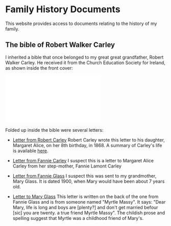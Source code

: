 # Family History Documents

This website provides access to documents relating to the history of
my family.

## The bible of Robert Walker Carley

I inherited a bible that once belonged to my great great grandfather,
Robert Walker Carley. He received it from the Church Education Society
for Ireland, as shown inside the front cover:

  ![CarleyPresentation](./CarleyPresentation.pdf)

Folded up inside the bible were several letters:

* [Letter from Robert Carley](RobtCarley.pdf) Robert Carley wrote this
  letter to his daughter, Margaret Alice, on her 8th birthday,
  in 1868. A summary of Carley's life is available
  [here][seguin-gazette-enterprise].

* [Letter from Fannie Carley](MCarley.pdf) I suspect this is a letter
  to Margaret Alice Carley from her step-mother, Fannie Lamont Carley

* [Letter from Fannie Glass](FromFannieGlass.pdf) I suspect this was
  sent to my grandmother, Mary Glass. It is dated 1900, when Mary
  would have been about 7 years old.

* [Letter to Mary Glass](ToMaryGlass.pdf) This letter is written on
  the back of the one from Fannie Glass and is from someone named
  "Myrtle Massy". It says: "Dear Mary, life is long and boys are
  [plenty?] and don't get married befour [sic] you are twenty. a true
  friend Myrtle Massy". The childish prose and spelling suggest that
  Myrtle was a childhood friend of Mary's.

[seguin-gazette-enterprise]:
https://www.newspapers.com/clip/21483199/robert-walker-carley-bio-from-seguin/








